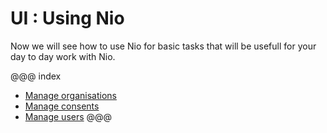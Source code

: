 # UI : Using Nio 

Now we will see how to use Nio for basic tasks that will be usefull for your day to day work with Nio.

@@@ index 
* [Manage organisations](./uiManageOrganisations.md)
* [Manage consents](./uiManageConsents.md)
* [Manage users](./uiManageUsers.md)
@@@
